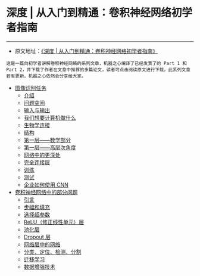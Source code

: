 # 深度 | 从入门到精通：卷积神经网络初学者指南

---

* 原文地址：[《深度 | 从入门到精通：卷积神经网络初学者指南》](https://mp.weixin.qq.com/s?__biz=MzA3MzI4MjgzMw==&mid=2650717691&idx=2&sn=3f0b66aa9706aae1a30b01309aa0214c&scene=21#wechat_redirect)

```
这是一篇向初学者讲解卷积神经网络的系列文章，机器之心编译了已经发表了的 Part 1 和 Part 2，并下载了作者在文章中推荐的多篇论文，读者可点击阅读原文进行下载。此系列文章若有更新，机器之心依然会分享给大家。
```

* [图像识别任务](part1/README.md)
    * [介绍](part1/1.1.md)
    * [问题空间](part1/1.2.md)
    * [输入与输出](part1/1.3.md)
    * [我们想要计算机做什么](part1/1.4.md)
    * [生物学连接](part1/1.5.md)
    * [结构](part1/1.6.md)
    * [第一层——数学部分](part1/1.7.md)
    * [第一层——高层次角度](part1/1.8.md)
    * [网络中的更深处](part1/1.9.md)
    * [完全连接层](part1/1.10.md)
    * [训练](part1/1.11.md)
    * [测试](part1/1.12.md)
    * [企业如何使用 CNN](part1/1.13.md)
* [卷积神经网络中的部分问题](part2/README.md)
    * [引言](part2/2.1.md)
    * [步幅和填充](part2/2.2.md)
    * [选择超参数](part2/2.3.md)
    * [ReLU（修正线性单元）层](part2/2.4.md)
    * [池化层](part2/2.5.md)
    * [Dropout 层](part2/2.6.md)
    * [网络层中的网络](part2/2.7.md)
    * [分类、定位、检测、分割](part2/2.8.md)
    * [迁移学习](part2/2.9.md)
    * [数据增强技术](part2/2.10.md)

